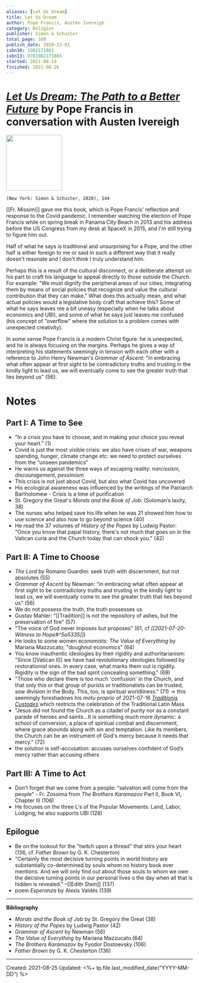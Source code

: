 ```yaml
---
aliases: [Let Us Dream]
title: Let Us Dream
author: Pope Francis, Austen Ivereigh
category: Religion
publisher: Simon & Schuster
total_page: 160
publish_date: 2020-12-01
isbn10: 1982171863
isbn13: 9781982171865
started: 2021-08-14
finished: 2021-08-26
---
```

# [*Let Us Dream: The Path to a Better Future*](https://www.amazon.com/Let-Us-Dream-Better-Future/dp/1982171863) by Pope Francis in conversation with Austen Ivereigh  

<img src="https://images-na.ssl-images-amazon.com/images/I/41+wOLCz-wL._SX324_BO1,204,203,200_.jpg" width=150>

`(New York: Simon & Schuster, 2020), 144`
  
 [[Fr. Missimi]] gave me this book, which is Pope Francis' reflection and response to the Covid pandemic. I remember watching the election of Pope Francis while on spring break in Panama City Beach in 2013 and his address before the US Congress from my desk at SpaceX in 2015, and I'm still trying to figure him out.
 
Half of what he says is traditional and unsurprising for a Pope, and the other half is either foreign to me or said in such a different way that it really doesn't resonate and I don't think I truly understand him. 

Perhaps this is a result of the cultural disconnect, or a deliberate attempt on his part to craft his language to appeal directly to those outside the Church. For example: "We must dignify the peripheral areas of our cities, integrating them by means of social policies that recognize and value the cultural contribution that they can make." What does this actually mean, and what actual policies would a legislative body craft that achieve this? Some of what he says leaves me a bit uneasy (especially when he talks about economics and UBI), and some of what he says just leaves me confused (his concept of "overflow" where the solution to a problem comes with unexpected creativity).

In some sense Pope Francis is a modern Christ figure: he is unexpected, and he is always focusing on the margins. Perhaps he gives a way of interpreting his statements seemingly in tension with each other with a reference to John Henry Newman's *Grammar of Ascent*: "in embracing what often appear at first sight to be contradictory truths and trusting in the kindly light to lead us, we will eventually come to see the greater truth that lies beyond us" (56). 

# Notes

## Part I: A Time to See
- "In a crisis you have to choose, and in making your choice you reveal your heart." (1)
- Covid is just the most visible crisis: we also have crises of war, weapons spending, hunger, climate change etc: we need to protect ourselves from the “unseen pandemics”
- He warns us against the three ways of escaping reality: *narcissism*, *discouragement*, *pessimism*  
- This crisis is not just about Covid, but also what Covid has uncovered
- His ecological awareness was influenced by the writings of the Patriarch Bartholomew
- Crisis is a time of purification
- St. Gregory the Great's *Morals and the Book of Job*: (Soloman’s laxity, 38)
- The nurses who helped save his life when he was 21 showed him how to use science and also how to go beyond science (40)
- He read the 37 volumes of *History of the Popes* by Ludwig Pastor: "Once you know that papal history, there's not much that goes on in the Vatican curia and the Church today that can shock you." (42)

## Part II: A Time to Choose
- *The Lord* by Romano Guardini: seek truth with discernment, but not absolutes (55)
- *Grammar of Ascent* by Newman: "in embracing what often appear at first sight to be contradictory truths and trusting in the kindly light to lead us, we will eventually come to see the greater truth that lies beyond us" (56)
- We do not possess the truth, the truth possesses us  
- Gustav Mahler: “[[Tradition]] is not the repository of ashes, but the preservation of fire” (57)
- "The voice of God never imposes but proposes" (61, cf *[[2021-07-20-Witness to Hope#^5a5335]]*)
- He looks to some women economists: *The Value of Everything* by Mariana Mazzucato, "doughnut economics" (64)
- You know inauthentic ideologies by their rigidity and authoritarianism: "Since [[Vatican II]] we have had revolutionary ideologies followed by restorationist ones. In every case, what marks them out is rigidity. Rigidity is the sign of the bad spirit concealing something." (69) 
- "Those who declare there is too much 'confusion' in the Church, and that only this or that group of purists or traditionalists can be trusted, sow division in the Body. This, too, is spiritual worldliness." (71) → this seemingly foreshadows his *motu proprio* of 2021-07-16 *[Traditionis Custodes](https://www.vatican.va/content/francesco/en/motu_proprio/documents/20210716-motu-proprio-traditionis-custodes.html)* which restricts the celebration of the Traditional Latin Mass
- "Jesus did not found the Church as a citadel of purity nor as a constant parade of heroes and saints...It is something much more dynamic: a school of conversion, a place of spiritual combat and discernment, where grace abounds along with sin and temptation. Like its members, the Church can be an instrument of God's mercy because it needs that mercy." (72)
- the solution is self-accusation: accuses ourselves confident of God’s mercy rather than accusing others  

## Part III: A Time to Act
- Don’t forget that we come from a people: “salvation will come from the people” - Fr. Zossima from *The Brothers Karamazov* Part II, Book VI, Chapter III (106)
- He focuses on the three L's of the Popular Movements: Land, Labor, Lodging; he also supports UBI (128)

## Epilogue
- Be on the lookout for the "twitch upon a thread" that stirs your heart (136, cf. *Father Brown* by G. K. Chesterton)
- "Certainly the most decisive turning points in world history are substantially co-determined by souls whom no history book ever mentions. And we will only find out about those souls to whom we owe the decisive turning points in our personal lives o the day when all that is hidden is revealed." –[[Edith Stein]] (137)
- poem *Esperanza* by Alexis Valdés (139)

--- 

**Bibliography**

- *Morals and the Book of Job* by St. Gregory the Great (38)
- *History of the Popes* by Ludwig Pastor (42)
- *Grammar of Ascent* by Newman (56)
- *The Value of Everything* by Mariana Mazzucato (64)
- *The Brothers Karamazov* by Fyodor Dostoevsky (106)
- *Father Brown* by G. K. Chesterton (136)

---
Created: 2021-08-25
Updated: <%+ tp.file.last_modified_date("YYYY-MM-DD") %>

